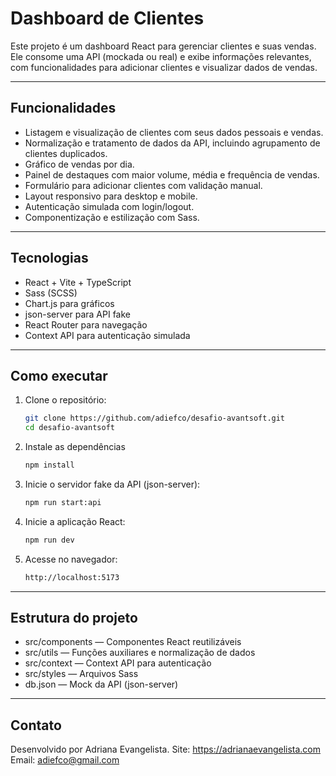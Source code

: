 # Dashboard de Clientes

Este projeto é um dashboard React para gerenciar clientes e suas vendas. Ele consome uma API (mockada ou real) e exibe informações relevantes, com funcionalidades para adicionar clientes e visualizar dados de vendas.

---

## Funcionalidades

- Listagem e visualização de clientes com seus dados pessoais e vendas.
- Normalização e tratamento de dados da API, incluindo agrupamento de clientes duplicados.
- Gráfico de vendas por dia.
- Painel de destaques com maior volume, média e frequência de vendas.
- Formulário para adicionar clientes com validação manual.
- Layout responsivo para desktop e mobile.
- Autenticação simulada com login/logout.
- Componentização e estilização com Sass.

---

## Tecnologias

- React + Vite + TypeScript
- Sass (SCSS)  
- Chart.js para gráficos  
- json-server para API fake  
- React Router para navegação  
- Context API para autenticação simulada  

---

## Como executar

1. Clone o repositório:  
   ```bash
   git clone https://github.com/adiefco/desafio-avantsoft.git
   cd desafio-avantsoft
2. Instale as dependências
   ```bash
   npm install
3. Inicie o servidor fake da API (json-server):
   ```bash
   npm run start:api
4. Inicie a aplicação React:
   ```bash
   npm run dev
5. Acesse no navegador:
   ```bash
   http://localhost:5173

---

## Estrutura do projeto

- src/components — Componentes React reutilizáveis
- src/utils — Funções auxiliares e normalização de dados
- src/context — Context API para autenticação
- src/styles — Arquivos Sass
- db.json — Mock da API (json-server)

---

## Contato

Desenvolvido por Adriana Evangelista.
Site: https://adrianaevangelista.com
Email: adiefco@gmail.com
